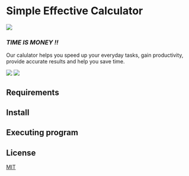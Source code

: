 # Simple Effective Calculator 
<a> <img src="https://user-images.githubusercontent.com/54409683/186730448-f2ebc21a-6107-4fa6-932a-1a5d9030daa2.png" /></a>
<br> <h3><b><i>TIME IS MONEY !! </i></b></h3>
Our calulator helps you speed up your everyday tasks, gain productivity, provide accurate results and help you save time. 
<!-- SHIELDS -->

<a href="https://github.com/wutever0017/SE_group28_hw1/issues">
        <img src="https://img.shields.io/github/issues/wutever0017/SE_group28_hw1" /></a>
<a> <img src="https://img.shields.io/github/license/wutever0017/SE_group28_hw1" /></a>

## Requirements

## Install

## Executing program

## License
[MIT](https://github.com/wutever0017/SE_group28_hw1/blob/main/LICENSE)
